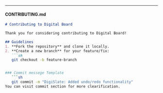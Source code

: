 
---

#### **CONTRIBUTING.md**  

```md
# Contributing to Digital Board

Thank you for considering contributing to Digital Board!

## Guidelines
1. **Fork the repository** and clone it locally.
2. **Create a new branch** for your feature/fix:
   ```sh
   git checkout -b feature-branch


### Commit messege Template
   ```sh
   git commit -m "DigiSlate: Added undo/redo functionality"
You can visit commit section for more clearification.


